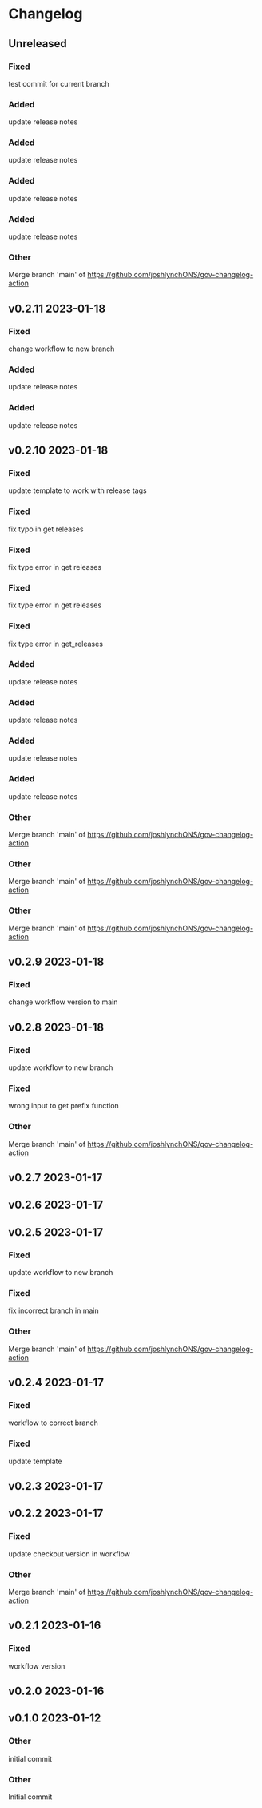 

# Changelog

## Unreleased 







































































































































































































































































### Fixed
test commit for current branch





























































































































### Added
update release notes


### Added
update release notes


### Added
update release notes




### Added
update release notes































































### Other
Merge branch 'main' of https://github.com/joshlynchONS/gov-changelog-action




























































## v0.2.11 2023-01-18










































































































































































































































































### Fixed
change workflow to new branch
































































































































### Added
update release notes




### Added
update release notes






















































































































## v0.2.10 2023-01-18















































































































































































































































































### Fixed
update template to work with release tags



### Fixed
fix typo in get releases


### Fixed
fix type error in get releases



### Fixed
fix type error in get releases






### Fixed
fix type error in get_releases





















































































































### Added
update release notes




### Added
update release notes






### Added
update release notes




### Added
update release notes























































### Other
Merge branch 'main' of https://github.com/joshlynchONS/gov-changelog-action






### Other
Merge branch 'main' of https://github.com/joshlynchONS/gov-changelog-action




### Other
Merge branch 'main' of https://github.com/joshlynchONS/gov-changelog-action












































## v0.2.9 2023-01-18


























































































































































































































































































### Fixed
change workflow version to main








































































































































































































































## v0.2.8 2023-01-18































































































































































































































































































### Fixed
update workflow to new branch




### Fixed
wrong input to get prefix function































































































































































































### Other
Merge branch 'main' of https://github.com/joshlynchONS/gov-changelog-action


































## v0.2.7 2023-01-17

































































































































































































































































































































































































































































































































## v0.2.6 2023-01-17

































































































































































































































































































































































































































































































































## v0.2.5 2023-01-17









































































































































































































































































































### Fixed
update workflow to new branch



### Fixed
fix incorrect branch in main






























































































































































































### Other
Merge branch 'main' of https://github.com/joshlynchONS/gov-changelog-action


























## v0.2.4 2023-01-17












































































































































































































































































































### Fixed
workflow to correct branch


### Fixed
update template





















































































































































































































## v0.2.3 2023-01-17

































































































































































































































































































































































































































































































































## v0.2.2 2023-01-17




























































































































































































































































































































### Fixed
update checkout version in workflow































































































































































































### Other
Merge branch 'main' of https://github.com/joshlynchONS/gov-changelog-action








## v0.2.1 2023-01-16






























































































































































































































































































































### Fixed
workflow version




































































































































































































## v0.2.0 2023-01-16

































































































































































































































































































































































































































































































































## v0.1.0 2023-01-12
































































































































































































































































































































































































































































































































### Other
initial commit


### Other
Initial commit

